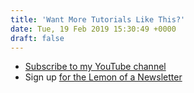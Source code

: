 ```yaml
---
title: 'Want More Tutorials Like This?'
date: Tue, 19 Feb 2019 15:30:49 +0000
draft: false
---
```


*   [Subscribe to my YouTube channel](https://www.youtube.com/c/lemonproductionsca?sub_confirmation=1)
*   Sign up [for the Lemon of a Newsletter](http://www.lemonproductions.ca/newsletter/)